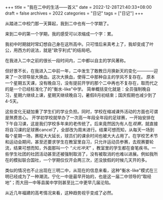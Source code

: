 +++
title = "我在二中的生活——首义"
date = 2022-12-28T21:40:33+08:00
draft = false
archives = 2022
categories = "日记"
tags = ["日记"]
+++

从踏进二中校门那一天算起，我到二中也有一个学期了。

来到二中的第一个学期，我的感受可以浓缩成一个字：累。

<!--more-->

我初中时期就时常幻想自己身在这所高中。只可惜后来真考上了，我却变成了叶公，用西方的说法，就是"欧亨利式"的结局吧。

在我进入二中之前的很长一段时间内，二中都以自主的学风著称。

但好景不长，在我进入二中前一年，二中发生了敢教日月换新天的变化————迎来了一次领导层大换血。这次大换血，使得二中那种自主的学风不复存在。
原本一个星期五天课，没有晚自习，没有提前开学的那个二中再也不复存在，取而代之的是一个已经标准化了的"衡水-like"中学。
简单概括变化就是：全员强制晚自习，星期六继续上课，星期天继续晚自习，暑假8月初结束；国庆假期也减少到了4-5天。

这些变化无疑加重了学生们的学业负担。同时，学校在缩减课外活动的方面也可谓是煞费苦心。
开学初学校就举办了一次高一年段全年段的足球赛，一开始安排在下午自习课，这是我们学校多年来的老传统了。后来竟然因为有人在*观赛*，就直接将自习课的足球赛cancel了，全部改为周末进行。结果可想而知，从每天一场到每个星期一场，赛程大大延长，球员们的课余时间也被大大占用了。在学校艺术节和运动会期间，甚至还要求学生在教室里自习，只允许运动员参赛，去观赛要轮流，结果可想而知，外面那叫一个 *“火光冲天”* ，教室里的学生都在奋笔疾书。一些学生社团的社团活动甚至还被强制取消了，没有被取消的也难以进展。例如我所在的模拟联合国社，一个学期仅仅开会两三次，还没放假的时候几天开的多。

类似的情况也不止出现在三明二中，从现在的信息来看，这种"衡水-like"模式在三明已经成为了一种潮流。宁化一中是最早开始的，也是这一届二中领导的“取经地”；而大田一中等县属中学则甚至比二中更早几届沦陷。

从近几年福建的高考情况来看，这种趋势视乎变成了必然。



